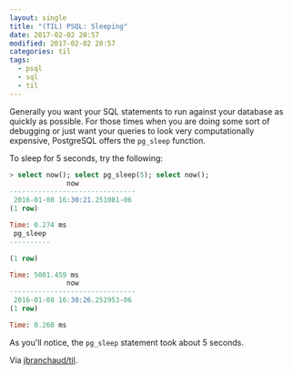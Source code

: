 ```yaml
---
layout: single
title: "(TIL) PSQL: Sleeping"
date: 2017-02-02 20:57
modified: 2017-02-02 20:57
categories: til
tags:
  - psql
  - sql
  - til
---
```


Generally you want your SQL statements to run against your database as
quickly as possible. For those times when you are doing some sort of
debugging or just want your queries to look very computationally expensive,
PostgreSQL offers the `pg_sleep` function.

To sleep for 5 seconds, try the following:

```sql
> select now(); select pg_sleep(5); select now();
              now
-------------------------------
 2016-01-08 16:30:21.251081-06
(1 row)

Time: 0.274 ms
 pg_sleep
----------

(1 row)

Time: 5001.459 ms
              now
-------------------------------
 2016-01-08 16:30:26.252953-06
(1 row)

Time: 0.260 ms
```

As you'll notice, the `pg_sleep` statement took about 5 seconds.

Via [jbranchaud/til](https://github.com/jbranchaud/til).
